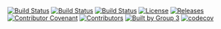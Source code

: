 [![Build Status](https://travis-ci.com/Hein1P/group3.svg?token=eW7Dp2N5wrCBtvVpNxus&branch=master)](https://travis-ci.com/Hein1P/group3)
[![Build Status](https://travis-ci.com/Hein1P/group3.svg?token=eW7Dp2N5wrCBtvVpNxus&branch=develop)](https://travis-ci.com/Hein1P/group3)
[![Build Status](https://travis-ci.com/Hein1P/group3.svg?token=eW7Dp2N5wrCBtvVpNxus&branch=release)](https://travis-ci.com/Hein1P/group3)
[![License](https://img.shields.io/badge/License-Apache%202.0-blue.svg)](https://opensource.org/licenses/Apache-2.0)
[![Releases](https://img.shields.io/github/v/release/Hein1P/group3?include_prereleases)](https://github.com/Hein1P/group3/releases)
[![Contributor Covenant](https://img.shields.io/badge/Contributor%20Covenant-v2.0%20adopted-ff69b4.svg)](code_of_conduct.md)
[![Contributors](https://img.shields.io/badge/Contributors-4-yellowgreen)](https://github.com/Hein1P)
[![Built by Group 3](https://img.shields.io/badge/Built%20By-Group3-blueviolet)](https://github.com/Hein1P)
[![codecov](https://codecov.io/gh/Hein1P/group3/branch/master/graph/badge.svg?token=SG0X1U6UZE)](https://codecov.io/gh/Hein1P/group3)